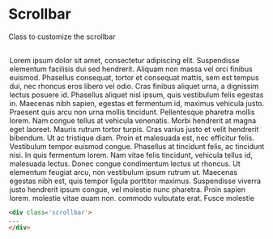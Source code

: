 # Scrollbar

Class to customize the scrollbar

<div
  class='scrollbar border-gray-light p-3 border-radius mb-3'
  style='width: 100%; max-height: 300px; border: 2px solid transparent; overflow-y: auto;'
>
  <p class='text-justify'>
    Lorem ipsum dolor sit amet, consectetur adipiscing elit. Suspendisse elementum facilisis dui sed hendrerit. Aliquam non massa vel orci finibus euismod. Phasellus consequat, tortor et consequat mattis, sem est tempus dui, nec rhoncus eros libero vel odio. Cras finibus aliquet urna, a dignissim lectus posuere id. Phasellus aliquet nisl ipsum, quis vestibulum felis egestas in. Maecenas nibh sapien, egestas et fermentum id, maximus vehicula justo. Praesent quis arcu non urna mollis tincidunt. Pellentesque pharetra mollis lorem. Nam congue tellus at vehicula venenatis. Morbi hendrerit at magna eget laoreet. Mauris rutrum tortor turpis. Cras varius justo et velit hendrerit bibendum. Ut ac tristique diam. Proin et malesuada est, nec efficitur felis. Vestibulum tempor euismod congue.
    Phasellus at tincidunt felis, ac tincidunt nisi. In quis fermentum lorem. Nam vitae felis tincidunt, vehicula tellus id, malesuada lectus. Donec congue condimentum lectus ut rhoncus. Ut elementum feugiat arcu, non vestibulum ipsum rutrum ut. Maecenas egestas nibh est, quis tempor ligula porttitor maximus. Suspendisse viverra justo hendrerit ipsum congue, vel molestie nunc pharetra. Proin sapien lorem, molestie vitae quam non, commodo vulputate erat. Fusce molestie felis at tellus ultrices condimentum.
    Sed eleifend, ligula at egestas pellentesque, elit felis molestie leo, quis imperdiet libero sapien sit amet tellus. Sed sagittis ex odio, quis ultricies orci consectetur a. Suspendisse placerat tempus malesuada. Nulla ultrices aliquet justo, vitae eleifend lectus placerat id. Nulla elementum non risus ut gravida. Fusce quis rhoncus ipsum, at hendrerit felis. Aenean congue, dolor sed sollicitudin hendrerit, sem diam semper purus, et porttitor eros mi quis dui. Vestibulum dictum accumsan urna, et gravida est pulvinar dapibus. Suspendisse laoreet sapien massa, sed efficitur leo bibendum id. Duis id est ac ex pharetra viverra. Nulla facilisi. Integer mauris sapien, fermentum quis mauris quis, aliquet egestas mauris. Sed ac urna lectus.
    Lorem ipsum dolor sit amet, consectetur adipiscing elit. Suspendisse elementum facilisis dui sed hendrerit. Aliquam non massa vel orci finibus euismod. Phasellus consequat, tortor et consequat mattis, sem est tempus dui, nec rhoncus eros libero vel odio. Cras finibus aliquet urna, a dignissim lectus posuere id. Phasellus aliquet nisl ipsum, quis vestibulum felis egestas in. Maecenas nibh sapien, egestas et fermentum id, maximus vehicula justo. Praesent quis arcu non urna mollis tincidunt. Pellentesque pharetra mollis lorem. Nam congue tellus at vehicula venenatis. Morbi hendrerit at magna eget laoreet. Mauris rutrum tortor turpis. Cras varius justo et velit hendrerit bibendum. Ut ac tristique diam. Proin et malesuada est, nec efficitur felis. Vestibulum tempor euismod congue.
    Phasellus at tincidunt felis, ac tincidunt nisi. In quis fermentum lorem. Nam vitae felis tincidunt, vehicula tellus id, malesuada lectus. Donec congue condimentum lectus ut rhoncus. Ut elementum feugiat arcu, non vestibulum ipsum rutrum ut. Maecenas egestas nibh est, quis tempor ligula porttitor maximus. Suspendisse viverra justo hendrerit ipsum congue, vel molestie nunc pharetra. Proin sapien lorem, molestie vitae quam non, commodo vulputate erat. Fusce molestie felis at tellus ultrices condimentum.
    Sed eleifend, ligula at egestas pellentesque, elit felis molestie leo, quis imperdiet libero sapien sit amet tellus. Sed sagittis ex odio, quis ultricies orci consectetur a. Suspendisse placerat tempus malesuada. Nulla ultrices aliquet justo, vitae eleifend lectus placerat id. Nulla elementum non risus ut gravida. Fusce quis rhoncus ipsum, at hendrerit felis. Aenean congue, dolor sed sollicitudin hendrerit, sem diam semper purus, et porttitor eros mi quis dui. Vestibulum dictum accumsan urna, et gravida est pulvinar dapibus. Suspendisse laoreet sapien massa, sed efficitur leo bibendum id. Duis id est ac ex pharetra viverra. Nulla facilisi. Integer mauris sapien, fermentum quis mauris quis, aliquet egestas mauris. Sed ac urna lectus.
  </p>
</div>

```html
<div class='scrollbar'>
...
</div>
```